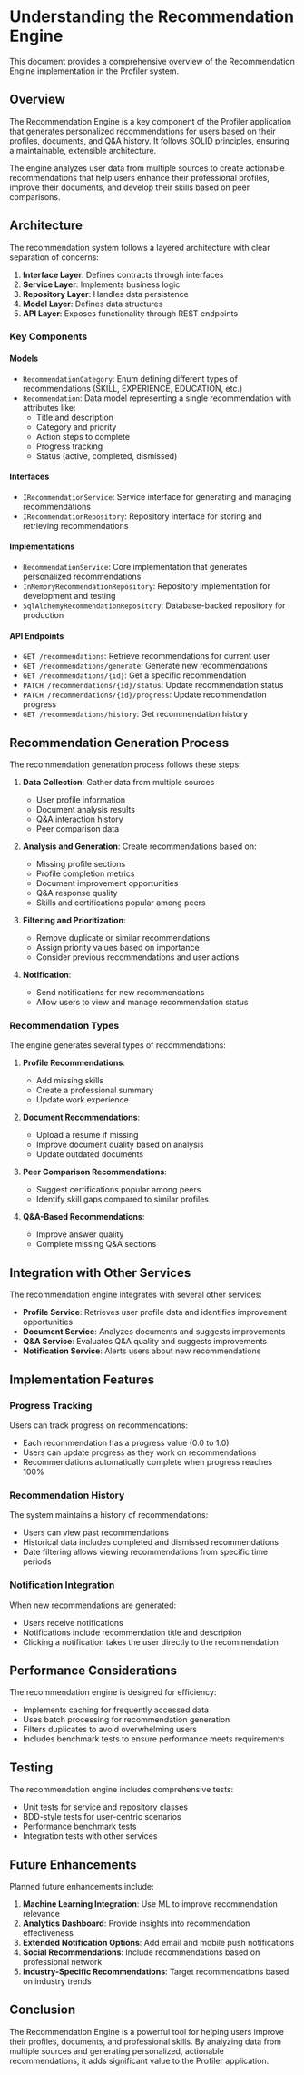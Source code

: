 # Understanding the Recommendation Engine

This document provides a comprehensive overview of the Recommendation Engine implementation in the Profiler system.

## Overview

The Recommendation Engine is a key component of the Profiler application that generates personalized recommendations for users based on their profiles, documents, and Q&A history. It follows SOLID principles, ensuring a maintainable, extensible architecture.

The engine analyzes user data from multiple sources to create actionable recommendations that help users enhance their professional profiles, improve their documents, and develop their skills based on peer comparisons.

## Architecture

The recommendation system follows a layered architecture with clear separation of concerns:

1. **Interface Layer**: Defines contracts through interfaces
2. **Service Layer**: Implements business logic
3. **Repository Layer**: Handles data persistence
4. **Model Layer**: Defines data structures
5. **API Layer**: Exposes functionality through REST endpoints

### Key Components

#### Models

- `RecommendationCategory`: Enum defining different types of recommendations (SKILL, EXPERIENCE, EDUCATION, etc.)
- `Recommendation`: Data model representing a single recommendation with attributes like:
  - Title and description
  - Category and priority
  - Action steps to complete
  - Progress tracking
  - Status (active, completed, dismissed)

#### Interfaces

- `IRecommendationService`: Service interface for generating and managing recommendations
- `IRecommendationRepository`: Repository interface for storing and retrieving recommendations

#### Implementations

- `RecommendationService`: Core implementation that generates personalized recommendations
- `InMemoryRecommendationRepository`: Repository implementation for development and testing
- `SqlAlchemyRecommendationRepository`: Database-backed repository for production

#### API Endpoints

- `GET /recommendations`: Retrieve recommendations for current user
- `GET /recommendations/generate`: Generate new recommendations
- `GET /recommendations/{id}`: Get a specific recommendation
- `PATCH /recommendations/{id}/status`: Update recommendation status
- `PATCH /recommendations/{id}/progress`: Update recommendation progress
- `GET /recommendations/history`: Get recommendation history

## Recommendation Generation Process

The recommendation generation process follows these steps:

1. **Data Collection**: Gather data from multiple sources
   - User profile information
   - Document analysis results
   - Q&A interaction history
   - Peer comparison data

2. **Analysis and Generation**: Create recommendations based on:
   - Missing profile sections
   - Profile completion metrics
   - Document improvement opportunities
   - Q&A response quality
   - Skills and certifications popular among peers

3. **Filtering and Prioritization**:
   - Remove duplicate or similar recommendations
   - Assign priority values based on importance
   - Consider previous recommendations and user actions

4. **Notification**:
   - Send notifications for new recommendations
   - Allow users to view and manage recommendation status

### Recommendation Types

The engine generates several types of recommendations:

1. **Profile Recommendations**:
   - Add missing skills
   - Create a professional summary
   - Update work experience

2. **Document Recommendations**:
   - Upload a resume if missing
   - Improve document quality based on analysis
   - Update outdated documents

3. **Peer Comparison Recommendations**:
   - Suggest certifications popular among peers
   - Identify skill gaps compared to similar profiles

4. **Q&A-Based Recommendations**:
   - Improve answer quality
   - Complete missing Q&A sections

## Integration with Other Services

The recommendation engine integrates with several other services:

- **Profile Service**: Retrieves user profile data and identifies improvement opportunities
- **Document Service**: Analyzes documents and suggests improvements
- **Q&A Service**: Evaluates Q&A quality and suggests improvements
- **Notification Service**: Alerts users about new recommendations

## Implementation Features

### Progress Tracking

Users can track progress on recommendations:
- Each recommendation has a progress value (0.0 to 1.0)
- Users can update progress as they work on recommendations
- Recommendations automatically complete when progress reaches 100%

### Recommendation History

The system maintains a history of recommendations:
- Users can view past recommendations
- Historical data includes completed and dismissed recommendations
- Date filtering allows viewing recommendations from specific time periods

### Notification Integration

When new recommendations are generated:
- Users receive notifications
- Notifications include recommendation title and description
- Clicking a notification takes the user directly to the recommendation

## Performance Considerations

The recommendation engine is designed for efficiency:

- Implements caching for frequently accessed data
- Uses batch processing for recommendation generation
- Filters duplicates to avoid overwhelming users
- Includes benchmark tests to ensure performance meets requirements

## Testing

The recommendation engine includes comprehensive tests:

- Unit tests for service and repository classes
- BDD-style tests for user-centric scenarios
- Performance benchmark tests
- Integration tests with other services

## Future Enhancements

Planned future enhancements include:

1. **Machine Learning Integration**: Use ML to improve recommendation relevance
2. **Analytics Dashboard**: Provide insights into recommendation effectiveness
3. **Extended Notification Options**: Add email and mobile push notifications
4. **Social Recommendations**: Include recommendations based on professional network
5. **Industry-Specific Recommendations**: Target recommendations based on industry trends

## Conclusion

The Recommendation Engine is a powerful tool for helping users improve their profiles, documents, and professional skills. By analyzing data from multiple sources and generating personalized, actionable recommendations, it adds significant value to the Profiler application. 